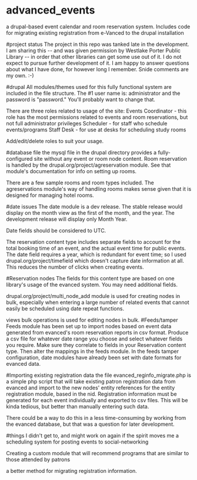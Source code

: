 # advanced_events
a drupal-based event calendar and room reservation system. Includes code for migrating existing registration from e-Vanced to the drupal installation

#project status
The project in this repo was tanked late in the development. I am sharing this -- and was given permission by Westlake Porter Public Library -- in order that other libraries can get some use out of it. I do not expect to pursue further development of it. I am happy to answer questions about what I have done, for however long I remember.
Snide comments are my own. :-)

#drupal
All modules/themes used for this fully functional system are included in the file structure. The #1 user name is: administrator and the password is "password." You'll probably want to change that.

There are three roles related to usage of the site:
Events Coordinator - this role has the most permissions related to events and room reservations, but not full administrator privileges
Scheduler - for staff who schedule events/programs
Staff Desk - for use at desks for scheduling study rooms

Add/edit/delete roles to suit your usage.

#database file
the mysql file in the drupal directory provides a fully-configured site without any event or room node content. Room reservation is handled by the drupal.org/project/agreservation module. See that module's documentation for info on setting up rooms. 

There are a few sample rooms and room types included. The agreservations module's way of handling rooms makes sense given that it is designed for managing hotel rooms. 

#date issues 
The date module is a dev release. The stable release would display on the month view as the first of the month, and the year. The development release will display only Month Year.

Date fields should be considered to UTC.

The reservation content type includes separate fields to account for the total booking time of an event, and the actual event time for public events.
The date field requires a year, which is redundant for event time; so I used drupal.org/project/timefield which doesn't capture date information at all. This reduces the number of clicks when creating events. 

#Reservation nodes
The fields for this content type are based on one library's usage of the evanced system. You may need additional fields. 

drupal.org/project/multi_node_add module is used for creating nodes in bulk, especially when entering a large number of related events that cannot easily be scheduled using date repeat functions.

views bulk operations is used for editing nodes in bulk. 
#Feeds/tamper
Feeds module has been set up to import nodes based on event data generated from evanced's room reservation reports in csv format. 
Produce a csv file for whatever date range you choose and select whatever fields you require. Make sure they correlate to fields in your Reservation content type. Then alter the mappings in the feeds module. 
In the feeds tamper configuration, date modules have already been set with date formats for evanced data.

#Importing existing registration data
the file evanced_reginfo_migrate.php is a simple php script that will take existing patron registration data from evanced and import to the new nodes' entity references for the entity registration module, based in the nid. Registration information must be generated for each event individually and exported to csv files. This will be kinda tedious, but better than manually entering such data. 

There could be a way to do this in a less time-consuming by working from the evanced database, but that was a question for later development.

#things I didn't get to, and might work on again if the spirit moves me
a scheduling system for posting events to social-networking 

Creating a custom module that will recommend programs that are similar to those attended by patrons

a better method for migrating registration information.
